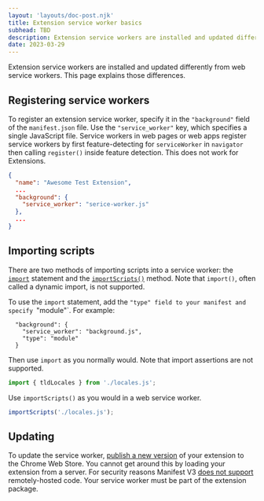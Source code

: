 ```yaml
---
layout: 'layouts/doc-post.njk'
title: Extension service worker basics
subhead: TBD
description: Extension service workers are installed and updated differently from web service workers.
date: 2023-03-29
---
```


Extension service workers are installed and updated differently from web service workers. This page explains those differences.

## Registering service workers

To register an extension service worker, specify it in the `"background"` field of the `manifest.json` file. Use the `"service_worker"` key, which specifies a single JavaScript file. Service workers in web pages or web apps register service workers by first feature-detecting for `serviceWorker` in `navigator` then calling `register()` inside feature detection. This does not work for Extensions.

```json
{
  "name": "Awesome Test Extension",
  ...
  "background": {
    "service_worker": "serice-worker.js"
  },
  ...
}

```

## Importing scripts

There are two methods of importing scripts into a service worker: the [`import`](https://developer.mozilla.org/docs/Web/JavaScript/Reference/Statements/import) statement and the [`importScripts()`](https://developer.mozilla.org/docs/Web/API/WorkerGlobalScope/importScripts) method. Note that `import()`, often called a dynamic import, is not supported.

To use the `import` statement, add the `"type" field to your manifest and specify `"module"`. For example:

```json/2
  "background": {
    "service_worker": "background.js",
    "type": "module"
  }
```

Then use `import` as you normally would. Note that import assertions are not supported.

```javascript
import { tldLocales } from './locales.js';
```

Use `importScripts()` as you would in a web service worker.

```javascript
importScripts('./locales.js');
```

## Updating

To update the service worker, [publish a new version](/docs/webstore/publish/) of your extension to the Chrome Web Store. You cannot get around this by loading your extension from a server. For security reasons Manifest V3 [does not support](/docs/extensions/migrating/improve-security/#remove-remote-code) remotely-hosted code. Your service worker must be part of the extension package.
